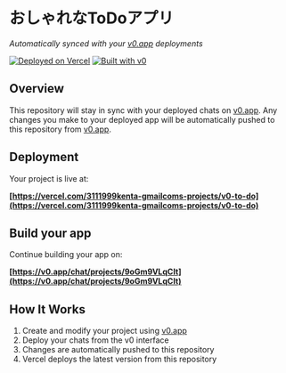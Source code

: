# おしゃれなToDoアプリ

*Automatically synced with your [v0.app](https://v0.app) deployments*

[![Deployed on Vercel](https://img.shields.io/badge/Deployed%20on-Vercel-black?style=for-the-badge&logo=vercel)](https://vercel.com/3111999kenta-gmailcoms-projects/v0-to-do)
[![Built with v0](https://img.shields.io/badge/Built%20with-v0.app-black?style=for-the-badge)](https://v0.app/chat/projects/9oGm9VLqCIt)

## Overview

This repository will stay in sync with your deployed chats on [v0.app](https://v0.app).
Any changes you make to your deployed app will be automatically pushed to this repository from [v0.app](https://v0.app).

## Deployment

Your project is live at:

**[https://vercel.com/3111999kenta-gmailcoms-projects/v0-to-do](https://vercel.com/3111999kenta-gmailcoms-projects/v0-to-do)**

## Build your app

Continue building your app on:

**[https://v0.app/chat/projects/9oGm9VLqCIt](https://v0.app/chat/projects/9oGm9VLqCIt)**

## How It Works

1. Create and modify your project using [v0.app](https://v0.app)
2. Deploy your chats from the v0 interface
3. Changes are automatically pushed to this repository
4. Vercel deploys the latest version from this repository
